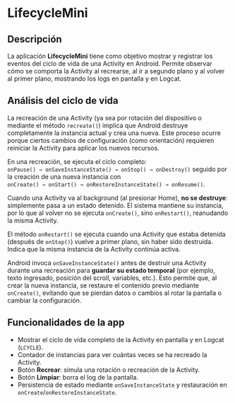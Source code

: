 # LifecycleMini

## Descripción

La aplicación **LifecycleMini** tiene como objetivo mostrar y registrar los eventos del ciclo de vida de una Activity en Android. Permite observar cómo se comporta la Activity al recrearse, al ir a segundo plano y al volver al primer plano, mostrando los logs en pantalla y en Logcat.

## Análisis del ciclo de vida

La recreación de una Activity (ya sea por rotación del dispositivo o mediante el método `recreate()`) implica que Android destruye completamente la instancia actual y crea una nueva. Este proceso ocurre porque ciertos cambios de configuración (como orientación) requieren reiniciar la Activity para aplicar los nuevos recursos.  

En una recreación, se ejecuta el ciclo completo:  
`onPause() → onSaveInstanceState() → onStop() → onDestroy()` seguido por la creación de una nueva instancia con  
`onCreate() → onStart() → onRestoreInstanceState() → onResume()`.

Cuando una Activity va al background (al presionar Home), **no se destruye**: simplemente pasa a un estado detenido. El sistema mantiene su instancia, por lo que al volver no se ejecuta `onCreate()`, sino `onRestart()`, reanudando la misma Activity.

El método `onRestart()` se ejecuta cuando una Activity que estaba detenida (después de `onStop()`) vuelve a primer plano, sin haber sido destruida. Indica que la misma instancia de la Activity continúa activa.

Android invoca `onSaveInstanceState()` antes de destruir una Activity durante una recreación para **guardar su estado temporal** (por ejemplo, texto ingresado, posición del scroll, variables, etc.). Esto permite que, al crear la nueva instancia, se restaure el contenido previo mediante `onCreate()`, evitando que se pierdan datos o cambios al rotar la pantalla o cambiar la configuración.

## Funcionalidades de la app

- Mostrar el ciclo de vida completo de la Activity en pantalla y en Logcat (`LCYCLE`).  
- Contador de instancias para ver cuántas veces se ha recreado la Activity.  
- Botón **Recrear**: simula una rotación o recreación de la Activity.  
- Botón **Limpiar**: borra el log de la pantalla.  
- Persistencia de estado mediante `onSaveInstanceState` y restauración en `onCreate`/`onRestoreInstanceState`.  
